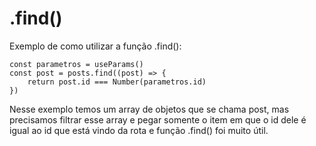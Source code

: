 # .find()

Exemplo de como utilizar a função .find():

    const parametros = useParams()
    const post = posts.find((post) => {
        return post.id === Number(parametros.id)
    })

Nesse exemplo temos um array de objetos que se chama post, mas precisamos filtrar esse array e pegar somente o item em que o id dele é igual ao id que está vindo da rota e função .find() foi muito útil.
